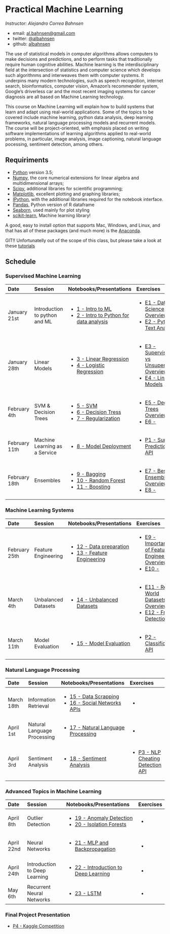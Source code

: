 # Practical Machine Learning

*Instructor: Alejandro Correa Bahnsen*

- email: <al.bahnsen@gmail.com>
- twitter: [@albahnsen](https://twitter.com/albahnsen)
- github: [albahnsen](http://github.com/albahnsen)


The use of statistical models in computer algorithms allows computers to make decisions and predictions, and to perform tasks that traditionally require human cognitive abilities. Machine learning is the interdisciplinary field at the intersection of statistics and computer science which develops such algorithnms and interweaves them with computer systems. It underpins many modern technologies, such as speech recognition, internet search, bioinformatics, computer vision, Amazon’s recommender system, Google’s driverless car and the most recent imaging systems for cancer diagnosis are all based on Machine Learning technology.

This course on Machine Learning will explain how to build systems that learn and adapt using real-world applications. Some of the topics to be covered include machine learning, python data analysis, deep learning frameworks, natural language processing models and recurrent models. The course will be project-oriented, with emphasis placed on writing software implementations of learning algorithms applied to real-world problems, in particular, image analysis, image captioning, natural language pocessing, sentiment detection, among others.

## Requiriments 
* [Python](http://www.python.org) version 3.5;
* [Numpy](http://www.numpy.org), the core numerical extensions for linear algebra and multidimensional arrays;
* [Scipy](http://www.scipy.org), additional libraries for scientific programming;
* [Matplotlib](http://matplotlib.sf.net), excellent plotting and graphing libraries;
* [IPython](http://ipython.org), with the additional libraries required for the notebook interface.
* [Pandas](http://pandas.pydata.org/), Python version of R dataframe
* [Seaborn](stanford.edu/~mwaskom/software/seaborn/), used mainly for plot styling
* [scikit-learn](http://scikit-learn.org), Machine learning library!

A good, easy to install option that supports Mac, Windows, and Linux, and that has all of these packages (and much more) is the [Anaconda](https://www.continuum.io/).

GIT!! Unfortunatelly out of the scope of this class, but please take a look at these [tutorials](https://help.github.com/articles/good-resources-for-learning-git-and-github/)

## Schedule

### Supervised Machine Learning
| Date | Session         | Notebooks/Presentations          | Exercises |
| :----| :----| :------------- | :------------- | 
| January 21st | Introduction to python and ML | <ul><li>[1 - Intro to ML](https://nbviewer.jupyter.org/github/albahnsen/PracticalMachineLearningClass/blob/master/notebooks/01-IntroMachineLearning.ipynb) </li> <li>[2 - Intro to Python for data analysis](https://nbviewer.jupyter.org/github/albahnsen/PracticalMachineLearningClass/blob/master/notebooks/02-IntroPython_Numpy_Scypy_Pandas.ipynb) </li></ul> | <ul><li>[E1 - Data Science Overview](https://github.com/albahnsen/PracticalMachineLearningClass/blob/master/exercises/E1-DataScienceOverview) </li><li>[E2 - Python Text Analysis](https://nbviewer.jupyter.org/github/albahnsen/PracticalMachineLearningClass/blob/master/exercises/E2-%20Python%20Text%20Analysis.ipynb) </li>  </ul> | 
| January 28th | Linear Models | <ul><li>[3 - Linear Regression](https://nbviewer.jupyter.org/github/albahnsen/PracticalMachineLearningClass/blob/master/notebooks/03-linear_regression.ipynb) </li> <li>[4 - Logistic Regression](https://nbviewer.jupyter.org/github/albahnsen/PracticalMachineLearningClass/blob/master/notebooks/04-logistic_regression.ipynb) </li>  </ul> | <ul><li>[E3 - Supervised vs Unsupervised Overview]() </li> <li>[E4 - Linear Models]() </li> </ul> | 
| February 4th | SVM & Decision Trees  | <ul><li>[5 - SVM](https://nbviewer.jupyter.org/github/albahnsen/PracticalMachineLearningClass/blob/master/notebooks/05-SVM.ipynb) </li><li>[6 - Decision Tress](https://nbviewer.jupyter.org/github/albahnsen/PracticalMachineLearningClass/blob/master/notebooks/06-decision_trees.ipynb) </li><li>[7 - Regularization](https://nbviewer.jupyter.org/github/albahnsen/PracticalMachineLearningClass/blob/master/notebooks/07-regularization.ipynb) </li></ul> | <ul><li>[E5 - Decision Trees Overview]() </li> <li>[E6 - ]() </li></ul> | 
| February 11th | Machine Learning as a Service | <ul>  <li>[8 - Model Deployment]() </li></ul> | <ul><li>[P1 - Survival Prediction API]() </li> </ul> | 
| February 18th |  Ensembles | <ul><li>[9 - Bagging]() </li><li>[10 - Random Forest]() </li><li>[11 - Boosting]() </li></ul> | <ul><li>[E7 - Best Ensemble Overview]() </li><li>[E8 - ]() </li> </ul> | 

 
 ### Machine Learning Systems
| Date | Session         | Notebooks/Presentations          | Exercises |
| :----| :----| :------------- | :------------- | 
| February 25th |  Feature Engineering | <ul><li>[12 - Data preparation]() </li> <li>[13 - Feature Engineering]() </li> </ul> | <ul><li>[E9 - Importance of Feature Engineering Overview]() </li> <li>[E10 - ]() </li> </ul> | 
| March 4th | Unbalanced Datasets  | <ul><li>[14 - Unbalanced Datasets]() </li></ul> | <ul><li>[E11 - Real World Datasets Overview]() </li> <li>[E12 - Fraud Detection]() </li>  </ul> | 
| March 11th |  Model Evaluation | <ul><li>[15 - Model Evaluation]() </li></ul> | <ul> <li>[P2 - Classification API]() </li></ul> | 


 ### Natural Language Processing
| Date | Session         | Notebooks/Presentations          | Exercises |
| :----| :----| :------------- | :------------- | 
| March 18th |  Information Retrieval | <ul><li>[15 - Data Scrapping]() </li><li>[16 - Social Networks APIs]() </li></ul> | <ul><li>[]() </li> </ul> | 
| April 1st | Natural Language Processing  | <ul><li>[17 - Natural Language Processing]() </li></ul> | <ul><li>[]() </li> </ul> | 
| April 3rd |  Sentiment Analysis | <ul><li>[18 - Sentiment Analysis]() </li></ul> | <ul><li>[P3 - NLP Cheating Detection API]() </li>  </ul> | 

 ### Advanced Topics in Machine Learning
| Date | Session         | Notebooks/Presentations          | Exercises |
| :----| :----| :------------- | :------------- | 
| April 8th | Outlier Detection | <ul><li>[19 - Anomaly Detection]() </li><li>[20 - Isolation Forests]() </li></ul> | <ul><li>[]() </li></ul> | 
| April 22nd | Neural Networks | <ul><li>[21 - MLP and Backpropagation]() </li></ul> | <ul><li>[]() </li> </ul> | 
| April 24th |  Introduction to Deep Learning | <ul><li>[22 - Introduction to Deep Learning]() </li></ul> | <ul><li>[]() </li> </ul> | 
| May 6th |  Recurrent Neural Networks| <ul><li>[23 - LSTM]() </li></ul> | <ul><li>[]() </li> </ul> | 


### Final Project Presentation 

* [P4 - Kaggle Competition]() 


